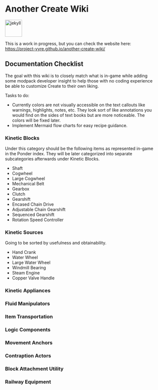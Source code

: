 # Another Create Wiki
<img alt="jekyll" height="56" src="https://cdn.jsdelivr.net/npm/@intergrav/devins-badges@3/assets/cozy/built-with/jekyll_vector.svg">

This is a work in progress, but you can check the website here: https://project-vyre.github.io/another-create-wiki/

## Documentation Checklist
The goal with this wiki is to closely match what is in-game while adding some modpack developer insight to help those with no coding experience be able to customize Create to their own liking.

Tasks to do: 
- Currently colors are not visually accessible on the text callouts like warnings, highlights, notes, etc. They look sort of like annotations you would find on the sides of text books but are more noticeable. The colors will be fixed later.
- Implement Mermaid flow charts for easy recipe guidance.

### Kinetic Blocks
Under this category should be the following items as represented in-game in the Ponder index. They will be later categorized into separate subcategories afterwards under Kinetic Blocks.
- Shaft
- Cogwheel
- Large Cogwheel
- Mechanical Belt
- Gearbox
- Clutch
- Gearshift
- Encased Chain Drive
- Adjustable Chain Gearshift
- Sequenced Gearshift
- Rotation Speed Controller

### Kinetic Sources
Going to be sorted by usefulness and obtainability.
- Hand Crank
- Water Wheel
- Large Water Wheel
- Windmill Bearing
- Steam Engine
- Copper Valve Handle

### Kinetic Appliances

### Fluid Manipulators

### Item Transportation

### Logic Components

### Movement Anchors

### Contraption Actors

### Block Attachment Utility

### Railway Equipment
